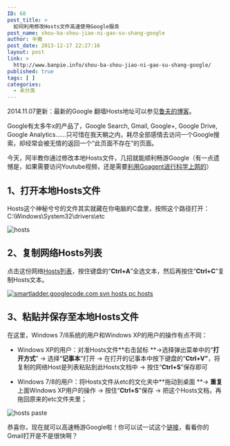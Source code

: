```yaml
---
ID: 68
post_title: >
  如何利用修改Hosts文件高速使用Google服务
post_name: shou-ba-shou-jiao-ni-gao-su-shang-google
author: 半撇
post_date: 2013-12-17 22:27:16
layout: post
link: >
  http://www.banpie.info/shou-ba-shou-jiao-ni-gao-su-shang-google/
published: true
tags: [ ]
categories:
  - 未分类
---
```

2014\.11.07更新：最新的Google 翻墙Hosts地址可以参见[鲁夫的博客][1]。

Google有太多牛x的产品了，Google Search, Gmail, Google+, Google Drive, Google Analytics……只可惜在我天朝之内，耗尽全部感情去访问一个Google搜索，却经常会被无情的返回一个“此页面不存在”的页面。

今天，阿半教你通过修改本地Hosts文件，几招就能顺利畅游Google（有一点遗憾是，如果需要访问Youtube视频，还是需要[利用Goagent进行科学上网的][2]）

## 1、打开本地Hosts文件

Hosts这个神秘兮兮的文件其实就藏在你电脑的C盘里，按照这个路径打开：C:\Windows\System32\drivers\etc

![hosts][3]

## 2、复制网络Hosts列表

点击这份网络[Hosts列表][4]，按住键盘的“**Ctrl+A**”全选文本，然后再按住“**Ctrl+C**”复制Hosts文本。

[![smartladder.googlecode.com svn hosts pc hosts][5]][6]

## 3、粘贴并保存至本地Hosts文件

在这里，Windows 7/8系统的用户和Windows XP的用户的操作有点不同：

*   Windows XP的用户：对准Hosts文件**右击鼠标 **->选择弹出菜单中的“**打开方式**” -> 选择“**记事本**”打开 -> 在打开的记事本中按下键盘的“**Ctrl+V”**，将复制的网络Host是列表粘贴到此Hosts文档中 -> 按住“**Ctrl+S**”保存即可

*   Windows 7/8的用户：将Hosts文件从etc的文化夹中**拖动到桌面 **-> **重复**上面Windows XP用户的操作 -> 按住“**Ctrl+S**”保存 -> 把这个Hosts文档，再拖回原来的etc文件夹里；

![hosts paste][7]

恭喜你，现在就可以高速畅游Google啦！你可以试一试这个[链接][8]，看看你的Gmail打开是不是很快啊？

<!--stackedit_data:
eyJoaXN0b3J5IjpbOTIwMzA4Mjk2XX0=
-->

 [1]: http://opengg.me/613/generate-hosts-for-google/
 [2]: http://www.banpie.info/how-to-use-goagent-to-science-online/ "如何利用Goagent进行科学上网"
 [3]: http://7arnhx.com1.z0.glb.clouddn.com/wp-content/uploads/2013/12/hosts.png
 [4]: http://opengg.me/wp-content/uploads/2011/09/hosts.php
 [5]: http://7arnhx.com1.z0.glb.clouddn.com/wp-content/uploads/2013/12/smartladder.googlecode.com-svn-hosts-pc-hosts.png
 [6]: http://www.banpie.info/wp-content/uploads/2013/12/smartladder.googlecode.com-svn-hosts-pc-hosts.png
 [7]: http://7arnhx.com1.z0.glb.clouddn.com/wp-content/uploads/2013/12/hosts-paste.png
 [8]: https://mail.google.com